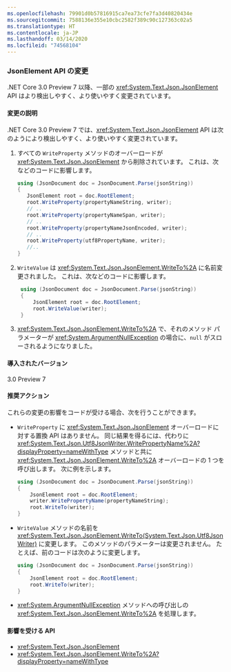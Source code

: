 ```yaml
---
ms.openlocfilehash: 79901d0b57816915ca7ea73cfe7fa3d40820434e
ms.sourcegitcommit: 7588136e355e10cbc2582f389c90c127363c02a5
ms.translationtype: HT
ms.contentlocale: ja-JP
ms.lasthandoff: 03/14/2020
ms.locfileid: "74568104"
---
```

### <a name="jsonelement-api-changes"></a>JsonElement API の変更

.NET Core 3.0 Preview 7 以降、一部の <xref:System.Text.Json.JsonElement> API はより検出しやすく、より使いやすく変更されています。

#### <a name="change-description"></a>変更の説明

.NET Core 3.0 Preview 7 では、<xref:System.Text.Json.JsonElement> API は次のようにより検出しやすく、より使いやすく変更されています。

1. すべての `WriteProperty` メソッドのオーバーロードが <xref:System.Text.Json.JsonElement> から削除されています。 これは、次などのコードに影響します。

   ```csharp
   using (JsonDocument doc = JsonDocument.Parse(jsonString))
   {
      JsonElement root = doc.RootElement;
      root.WriteProperty(propertyNameString, writer);
      // ..
      root.WriteProperty(propertyNameSpan, writer);
      // ..
      root.WriteProperty(propertyNameJsonEncoded, writer);
      // ..
      root.WriteProperty(utf8PropertyName, writer);
      //..
   }
   ```

1. `WriteValue` は <xref:System.Text.Json.JsonElement.WriteTo%2A> に名前変更されました。 これは、次などのコードに影響します。

   ```csharp
    using (JsonDocument doc = JsonDocument.Parse(jsonString))
    {
        JsonElement root = doc.RootElement;
        root.WriteValue(writer);
    }
    ```

1. <xref:System.Text.Json.JsonElement.WriteTo%2A> で、それのメソッド パラメーターが <xref:System.ArgumentNullException> の場合に、`null` がスローされるようになりました。

#### <a name="version-introduced"></a>導入されたバージョン

3.0 Preview 7

#### <a name="recommended-action"></a>推奨アクション

これらの変更の影響をコードが受ける場合、次を行うことができます。

- `WriteProperty` に <xref:System.Text.Json.JsonElement> オーバーロードに対する置換 API はありません。 同じ結果を得るには、代わりに <xref:System.Text.Json.Utf8JsonWriter.WritePropertyName%2A?displayProperty=nameWithType> メソッドと共に <xref:System.Text.Json.JsonElement.WriteTo%2A> オーバーロードの 1 つを呼び出します。 次に例を示します。

   ```csharp
   using (JsonDocument doc = JsonDocument.Parse(jsonString))
   {
       JsonElement root = doc.RootElement;
       writer.WritePropertyName(propertyNameString);
       root.WriteTo(writer);
   }
   ```

- `WriteValue` メソッドの名前を <xref:System.Text.Json.JsonElement.WriteTo(System.Text.Json.Utf8JsonWriter)> に変更します。 このメソッドのパラメーターは変更されません。 たとえば、前のコードは次のように変更します。

   ```csharp
   using (JsonDocument doc = JsonDocument.Parse(jsonString))
   {
       JsonElement root = doc.RootElement;
       root.WriteTo(writer);
   }
   ```

- <xref:System.ArgumentNullException> メソッドへの呼び出しの <xref:System.Text.Json.JsonElement.WriteTo%2A> を処理します。

#### <a name="affected-apis"></a>影響を受ける API

- <xref:System.Text.Json.JsonElement>
- <xref:System.Text.Json.JsonElement.WriteTo%2A?displayProperty=nameWithType>

<!--

#### Affected APIs

- `Overload:System.Text.Json.JsonElement.WriteProperty`
- `M:System.Text.Json.JsonElement.WriteValue(System.Text.Json.Utf8JsonWriter)`

-->
